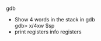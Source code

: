 gdb
  - Show 4 words in the stack in gdb  
    gdb> x/4xw $sp
  - print registers
    info registers
